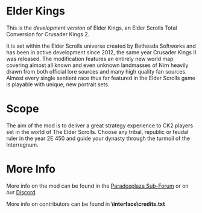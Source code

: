 # Elder Kings 


This is the *development version* of Elder Kings, an Elder Scrolls Total Conversion for Crusader Kings 2.

It is set within the Elder Scrolls universe created by Bethesda Softworks and has been in active development since 2012, the same year Crusader Kings II was released. The modification features an entirely new world map covering almost all known and even unknown landmasses of Nirn heavily drawn from both official lore sources and many high quality fan sources.
Almost every single sentient race thus far featured in the Elder Scrolls game is playable with unique, new portrait sets.

# Scope
The aim of the mod is to deliver a great strategy experience to CK2 players set in the world of The Elder Scrolls. Choose any tribal, republic or feudal ruler in the year 2E 450 and guide your dynasty through the turmoil of the Interregnum.


# More Info
More info on the mod can be found in the [Paradoxplaza Sub-Forum](https://forum.paradoxplaza.com/forum/forums/elder-kings-mod.842/) or on our [Discord](https://discord.gg/wXvUPCF).

More info on contributors can be found in **\interface\credits.txt**
